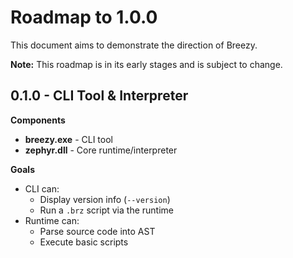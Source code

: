 # Roadmap to 1.0.0

This document aims to demonstrate the direction of Breezy. 

**Note:** This roadmap is in its early stages and is subject to change.

## 0.1.0 - CLI Tool & Interpreter

**Components**

- **breezy.exe** - CLI tool
- **zephyr.dll** - Core runtime/interpreter

**Goals**

- CLI can:
    - Display version info (`--version`)
    - Run a `.brz` script via the runtime
- Runtime can:
    - Parse source code into AST
    - Execute basic scripts
